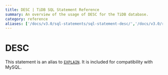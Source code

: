 ```yaml
---
title: DESC | TiDB SQL Statement Reference
summary: An overview of the usage of DESC for the TiDB database.
category: reference
aliases: ['/docs/v3.0/sql-statements/sql-statement-desc/','/docs/v3.0/reference/sql/statements/desc/']
---
```


# DESC

This statement is an alias to [`EXPLAIN`](/sql-statements/sql-statement-explain.md). It is included for compatibility with MySQL.
